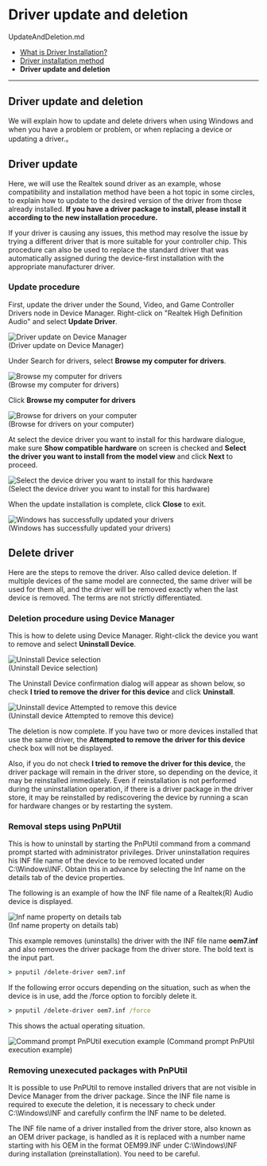# Driver update and deletion

UpdateAndDeletion.md

- [What is Driver Installation?](DriverInstallation.md)
- [Driver installation method](HowToInstall.md)
- **Driver update and deletion**

----
## Driver update and deletion

We will explain how to update and delete drivers when using Windows and when you have a problem or problem, or when replacing a device or updating a driver.。

## Driver update

Here, we will use the Realtek sound driver as an example, whose compatibility and installation method have been a hot topic in some circles, to explain how to update to the desired version of the driver from those already installed.
**If you have a driver package to install, please install it according to the new installation procedure.**

If your driver is causing any issues, this method may resolve the issue by trying a different driver that is more suitable for your controller chip.
This procedure can also be used to replace the standard driver that was automatically assigned during the device-first installation with the appropriate manufacturer driver.

### Update procedure

  First, update the driver under the Sound, Video, and Game Controller Drivers node in Device Manager.
  Right-click on "Realtek High Definition Audio" and select **Update Driver**.

![Driver update on Device Manager](C-1.png)
<br/>
(Driver update on Device Manager)

Under Search for drivers, select **Browse my computer for drivers**.

![Browse my computer for drivers](C-2.png)
<br/>
(Browse my computer for drivers)

Click **Browse my computer for drivers**

![Browse for drivers on your computer](C-3.png)
<br/>
(Browse for drivers on your computer)

At select the device driver you want to install for this hardware dialogue,
make sure **Show compatible hardware** on screen is checked and **Select the driver you want to install from the model view** and click **Next** to proceed. 

![Select the device driver you want to install for this hardware](C-4.png)
<br/>
(Select the device driver you want to install for this hardware)

When the update installation is complete, click **Close** to exit.

![Windows has successfully updated your drivers](C-5.png)
<br/>
(Windows has successfully updated your drivers)

## Delete driver

Here are the steps to remove the driver. Also called device deletion.
If multiple devices of the same model are connected, the same driver will be used for them all, and the driver will be removed exactly when the last device is removed.
The terms are not strictly differentiated.

### Deletion procedure using Device Manager

This is how to delete using Device Manager.
Right-click the device you want to remove and select **Uninstall Device**.

![ Uninstall Device selection](C-6.png)
<br/>
(Uninstall Device selection)

The Uninstall Device confirmation dialog will appear as shown below, so check **I tried to remove the driver for this device** and click **Uninstall**.

![Uninstall device Attempted to remove this device](C-7.png)
<br/>
(Uninstall device Attempted to remove this device)

The deletion is now complete.
If you have two or more devices installed that use the same driver, the **Attempted to remove the driver for this device** check box will not be displayed.

Also, if you do not check **I tried to remove the driver for this device**, the driver package will remain in the driver store, so depending on the device, it may be reinstalled immediately.
Even if reinstallation is not performed during the uninstallation operation, if there is a driver package in the driver store, it may be reinstalled by rediscovering the device by running a scan for hardware changes or by restarting the system.

###  Removal steps using PnPUtil

This is how to uninstall by starting the PnPUtil command from a command prompt started with administrator privileges.
Driver uninstallation requires his INF file name of the device to be removed located under C:\Windows\INF.
Obtain this in advance by selecting the Inf name on the details tab of the device properties.

The following is an example of how the INF file name of a Realtek(R) Audio device is displayed.

![Inf name property on details tab](C-8.png)
<br/>
(Inf name property on details tab)

This example removes (uninstalls) the driver with the INF file name **oem7.inf** and also removes the driver package from the driver store. The bold text is the input part.

```cmd
> pnputil /delete-driver oem7.inf
```

If the following error occurs depending on the situation, such as when the device is in use, add the /force option to forcibly delete it.

```cmd
> pnputil /delete-driver oem7.inf /force
```

This shows the actual operating situation.

![Command prompt PnPUtil execution example](C-9.png)
(Command prompt PnPUtil execution example)

### Removing unexecuted packages with PnPUtil

It is possible to use PnPUtil to remove installed drivers that are not visible in Device Manager from the driver package.
Since the INF file name is required to execute the deletion, it is necessary to check under C:\Windows\INF and carefully confirm the INF name to be deleted.

The INF file name of a driver installed from the driver store, also known as an OEM driver package, is handled as it is replaced with a number name starting with his OEM in the format OEM99.INF under C:\Windows\INF during installation (preinstallation).
You need to be careful.
